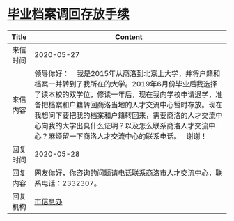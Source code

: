# <a href="http://www.shangluo.gov.cn/zmhd/ldxxxx.jsp?urltype=leadermail.LeaderMailContentUrl&wbtreeid=1112&leadermailid=5915">毕业档案调回存放手续</a>
| Title |                                                                                              Content                                                                                              |
|:-----:|---------------------------------------------------------------------------------------------------------------------------------------------------------------------------------------------------|
| 来信时间  | 2020-05-27                                                                                                                                                                                        |
| 来信内容  | 领导你好：    我是2015年从商洛到北京上大学，并将户籍和档案一并转到了我所在的大学。2019年6月份毕业后我选择了读本校的双学位，修读一年后，现在我向学校申请退学，准备把档案和户籍转回商洛当地的人才交流中心暂时存放。现在我想问下要把我的档案和户籍转回来，需要商洛的人才交流中心向我的大学出具什么证明？以及怎么联系商洛人才交流中心？麻烦留一下商洛人才交流中心的联系电话。   谢谢！ |
| 回复时间  | 2020-05-28                                                                                                                                                                                        |
| 回复内容  | 网友你好，你咨询的问题请电话联系商洛市人才交流中心，联系电话：2332307。                                                                                                                                                           |
| 回复机构  | <a href="../../categories/agencies/市信息办.md">市信息办</a>                                                                                                                                                |